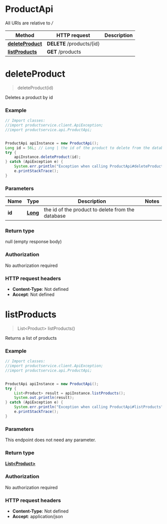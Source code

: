 # ProductApi

All URIs are relative to */*

Method | HTTP request | Description
------------- | ------------- | -------------
[**deleteProduct**](ProductApi.md#deleteProduct) | **DELETE** /products/{id} | 
[**listProducts**](ProductApi.md#listProducts) | **GET** /products | 

<a name="deleteProduct"></a>
# **deleteProduct**
> deleteProduct(id)



Deletes a product by id

### Example
```java
// Import classes:
//import productservice.client.ApiException;
//import productservice.api.ProductApi;


ProductApi apiInstance = new ProductApi();
Long id = 56L; // Long | the id of the product to delete from the database
try {
    apiInstance.deleteProduct(id);
} catch (ApiException e) {
    System.err.println("Exception when calling ProductApi#deleteProduct");
    e.printStackTrace();
}
```

### Parameters

Name | Type | Description  | Notes
------------- | ------------- | ------------- | -------------
 **id** | [**Long**](.md)| the id of the product to delete from the database |

### Return type

null (empty response body)

### Authorization

No authorization required

### HTTP request headers

 - **Content-Type**: Not defined
 - **Accept**: Not defined

<a name="listProducts"></a>
# **listProducts**
> List&lt;Product&gt; listProducts()



Returns a list of products

### Example
```java
// Import classes:
//import productservice.client.ApiException;
//import productservice.api.ProductApi;


ProductApi apiInstance = new ProductApi();
try {
    List<Product> result = apiInstance.listProducts();
    System.out.println(result);
} catch (ApiException e) {
    System.err.println("Exception when calling ProductApi#listProducts");
    e.printStackTrace();
}
```

### Parameters
This endpoint does not need any parameter.

### Return type

[**List&lt;Product&gt;**](Product.md)

### Authorization

No authorization required

### HTTP request headers

 - **Content-Type**: Not defined
 - **Accept**: application/json

